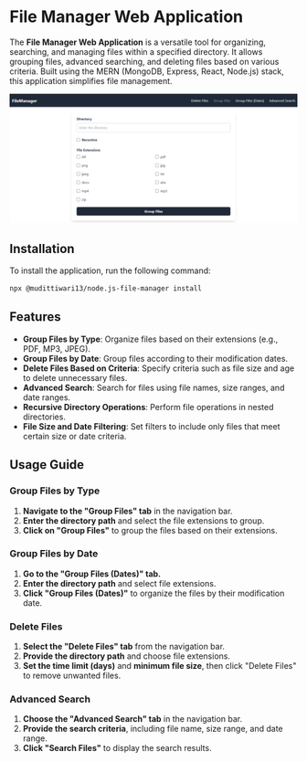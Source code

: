 # File Manager Web Application

The **File Manager Web Application** is a versatile tool for organizing, searching, and managing files within a specified directory. It allows grouping files, advanced searching, and deleting files based on various criteria. Built using the MERN (MongoDB, Express, React, Node.js) stack, this application simplifies file management.

![File Manager](https://github.com/mudittiwari/node.js-file-manager/blob/master/data/banner.png)

## Installation

To install the application, run the following command:

```bash
npx @mudittiwari13/node.js-file-manager install
```
## Features

- **Group Files by Type**: Organize files based on their extensions (e.g., PDF, MP3, JPEG).
- **Group Files by Date**: Group files according to their modification dates.
- **Delete Files Based on Criteria**: Specify criteria such as file size and age to delete unnecessary files.
- **Advanced Search**: Search for files using file names, size ranges, and date ranges.
- **Recursive Directory Operations**: Perform file operations in nested directories.
- **File Size and Date Filtering**: Set filters to include only files that meet certain size or date criteria.

## Usage Guide

### Group Files by Type
1. **Navigate to the "Group Files" tab** in the navigation bar.
2. **Enter the directory path** and select the file extensions to group.
3. **Click on "Group Files"** to group the files based on their extensions.

### Group Files by Date
1. **Go to the "Group Files (Dates)" tab.**
2. **Enter the directory path** and select file extensions.
3. **Click "Group Files (Dates)"** to organize the files by their modification date.

### Delete Files
1. **Select the "Delete Files" tab** from the navigation bar.
2. **Provide the directory path** and choose file extensions.
3. **Set the time limit (days)** and **minimum file size**, then click "Delete Files" to remove unwanted files.

### Advanced Search
1. **Choose the "Advanced Search" tab** in the navigation bar.
2. **Provide the search criteria**, including file name, size range, and date range.
3. **Click "Search Files"** to display the search results.

